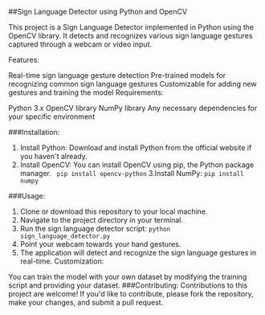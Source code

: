 
##Sign Language Detector using Python and OpenCV

This project is a Sign Language Detector implemented in Python using the OpenCV library. It detects and recognizes various sign language gestures captured through a webcam or video input.

Features:

Real-time sign language gesture detection
Pre-trained models for recognizing common sign language gestures
Customizable for adding new gestures and training the model
Requirements:

Python 3.x
OpenCV library
NumPy library
Any necessary dependencies for your specific environment


###Installation:
1. Install Python: Download and install Python from the official website if you haven't already.
2. Install OpenCV: You can install OpenCV using pip, the Python package manager.
``` pip install opencv-python```
3.Install NumPy:
 ```pip install numpy```

###Usage:
1. Clone or download this repository to your local machine.
2. Navigate to the project directory in your terminal.
3. Run the sign language detector script:
    ```python sign_language_detector.py```
4. Point your webcam towards your hand gestures.
5. The application will detect and recognize the sign language gestures in real-time.
Customization:

You can train the model with your own dataset by modifying the training script and providing your dataset.
###Contributing:
Contributions to this project are welcome! If you'd like to contribute, please fork the repository, make your changes, and submit a pull request.
